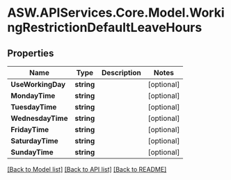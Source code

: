 # ASW.APIServices.Core.Model.WorkingRestrictionDefaultLeaveHours
## Properties

Name | Type | Description | Notes
------------ | ------------- | ------------- | -------------
**UseWorkingDay** | **string** |  | [optional] 
**MondayTime** | **string** |  | [optional] 
**TuesdayTime** | **string** |  | [optional] 
**WednesdayTime** | **string** |  | [optional] 
**FridayTime** | **string** |  | [optional] 
**SaturdayTime** | **string** |  | [optional] 
**SundayTime** | **string** |  | [optional] 

[[Back to Model list]](../README.md#documentation-for-models) [[Back to API list]](../README.md#documentation-for-api-endpoints) [[Back to README]](../README.md)

